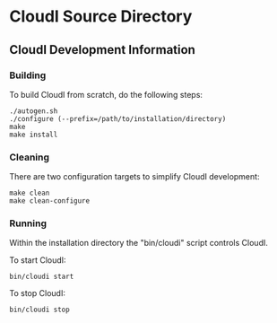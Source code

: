 # CloudI Source Directory

## CloudI Development Information

### Building

To build CloudI from scratch, do the following steps:

    ./autogen.sh
    ./configure (--prefix=/path/to/installation/directory)
    make
    make install

### Cleaning

There are two configuration targets to simplify CloudI development:

    make clean
    make clean-configure

### Running

Within the installation directory the "bin/cloudi" script controls CloudI.

To start CloudI:

    bin/cloudi start

To stop CloudI:

    bin/cloudi stop

